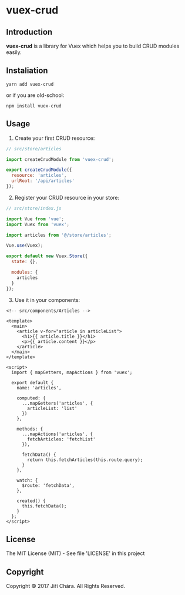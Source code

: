# vuex-crud

## Introduction

**vuex-crud** is a library for Vuex which helps you to build CRUD modules easily.

## Instaliation

```
yarn add vuex-crud
```

or if you are old-school:

```
npm install vuex-crud
```

## Usage

1) Create your first CRUD resource:

```js
// src/store/articles

import createCrudModule from 'vuex-crud';

export createCrudModule({
  resource: 'articles',
  urlRoot: '/api/articles'
});
```

2) Register your CRUD resource in your store:

```js
// src/store/index.js

import Vue from 'vue';
import Vuex from 'vuex';

import articles from '@/store/articles';

Vue.use(Vuex);

export default new Vuex.Store({
  state: {},

  modules: {
    articles
  }
});
```

3) Use it in your components:

```vue
<!-- src/components/Articles -->

<template>
  <main>
    <article v-for="article in articleList">
      <h1>{{ article.title }}</h1>
      <p>{{ article.content }}</p>
    </article>
  </main>
</template>

<script>
  import { mapGetters, mapActions } from 'vuex';

  export default {
    name: 'articles',

    computed: {
      ...mapGetters('articles', {
        articleList: 'list'
      })
    },

    methods: {
      ...mapActions('articles', {
        fetchArticles: 'fetchList'
      }),

      fetchData() {
        return this.fetchArticles(this.route.query);
      }
    },

    watch: {
      $route: 'fetchData',
    },

    created() {
      this.fetchData();
    }
  };
</script>
```

## License

The MIT License (MIT) - See file 'LICENSE' in this project

## Copyright

Copyright © 2017 Jiří Chára. All Rights Reserved.
